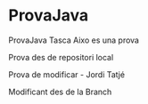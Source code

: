 # ProvaJava
ProvaJava Tasca
Aixo es una prova

Prova des de repositori local

Prova de modificar - Jordi Tatjé

Modificant des de la Branch